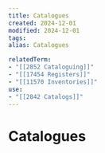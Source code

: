 ```yaml
---
title: Catalogues
created: 2024-12-01
modified: 2024-12-01
tags: 
alias: Catalogues

relatedTerm:
- "[[2852 Cataloguing]]"
- "[[17454 Registers]]"
- "[[11570 Inventories]]"
use:
- "[[2842 Catalogs]]"
---
```

# Catalogues
